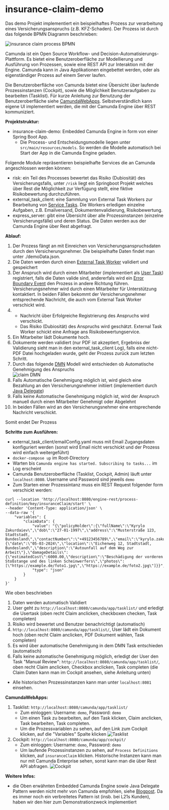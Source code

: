 # insurance-claim-demo
Das demo Projekt implementiert ein beispielhaftes Prozess zur verarbeitung eines Versicherungsanspruchs (z.B. KFZ-Schaden). Der Prozess ist durch das folgende BPMN Diagramm beschrieben:

![insurance claim process BPMN](https://github.com/kerilz/insurance-claim-demo/blob/7437c7ed763d91b2230f6aeb61a11e4b7d513467/claim.png)

Camunda ist ein Open Source Workflow- und Decision-Automatisierungs-Plattform. 
Es bietet eine Benutzeroberfläche zur Modellierung und Ausführung von Prozessen, sowie eine REST API zur 
Interaktion mit der Engine. Camunda kann in Java Applikationen eingebettet werden, oder als eigenständiger 
Prozess auf einem Server laufen.

Die Benutzeroberfläche von Camunda bietet eine Übersicht über laufende Prozessinstanzen (Cockpit), sowie die Möglichkeit Benutzeraufgaben zu bearbeiten (Tasklist).
Für kurze Anleitung zur Benutzung der Benutzeroberfläche siehe [CamundaWebApps](#CamundaWebApps).
Selbstverständlich kann eigene UI implementiert werden, die mit der Camunda Engine über REST kommuniziert.

**Projektstruktur:**

- insurance-claim-demo: Embedded Camunda Engine in form von einer Spring Boot App. 
  - Die Process- und Entscheidungsmodelle liegen unter `src/main/resources/models`. So werden die Modelle automatisch bei Start der App in die Camunda Engine geladen.

Folgende Module repräsentieren beispielhafte Services die an Camunda angeschlossen werden können:
- risk: ein Teil des Processes bewertet das Risiko (Dubiosität) des Versicherungsfalls, unter `/risk` liegt ein Springboot Projekt welches über Rest die Möglichkeit zur Verfügung stellt, eine fiktive Risikobewertung durchzuführen.
- external_task_client: eine Sammlung von External Task Workers zur Bearbeitung von [Service Tasks](https://docs.camunda.org/manual/7.20/reference/bpmn20/tasks/service-task/). Die Workers erledigen einzelne Aufgaben, z.B. Emailversand, Dokumentenvalidierung, Risikobewertung.
- express_server: gibt eine Übersicht über alle Prozessinstanzen (einzelne Versicherungsfälle) und deren Status. Die Daten werden aus der Camunda Engine über Rest abgefragt.

**Ablauf:**

1. Der Prozess fängt an mit Einreichen von Versicherungsanspruchsdaten durch den Versicherungsnehmer. Die beispielhafte Daten findet man unter ./demoData.json.
2. Die Daten werden durch einen [External Task Worker](https://docs.camunda.org/manual/7.20/user-guide/ext-client/) validiert und gespeichert
3. Der Anspruch wird durch einen Mitarbeiter (implementiert als [User Task](https://docs.camunda.org/manual/7.20/reference/bpmn20/tasks/user-task/)) registriert, falls die Daten valide sind, andererfals wird ein [Error Boundary Event](https://docs.camunda.org/manual/7.20/reference/bpmn20/events/error-events/#error-boundary-event) den Prozess in andere Richtung führen. Versicherungsnehmer wird durch einen Mitarbeiter für Unterstützung kontaktiert. In beiden Fällen bekommt der Versicherungsnehmer entsprechende Nachricht, die auch vom External Task Worker verschickt wird.
4.
   - Nachricht über Erfolgreiche Registrierung des Anspruchs wird verschickt.
   - Das Risiko (Dubiosität) des Anspruchs wird geschätzt. External Task Worker schickt eine Anfrage ans Risikobewertungservice.
5. Ein Mitarbeiter lädt Dokumente hoch.
6. Dokumente werden validiert (nur PDF ist akzeptiert, Ergebniss der Validierung sieht man in den external_task_client Log), falls eine nicht-PDF Datei hochgeladen wurde, geht der Prozess zurück zum letzten Schritt.
7. Durch das folgende [DMN](https://en.wikipedia.org/wiki/Decision_Model_and_Notation) Modell wird entschieden ob Automatische Genehmigung des Anspruchs <br>
![claim DMN](https://github.com/kerilz/insurance-claim-demo/blob/7437c7ed763d91b2230f6aeb61a11e4b7d513467/dmn.png)
8. Falls Automatische Genehmigung möglich ist, wird gleich eine Bezahlung an den Versicherungsnehmer initiiert (implementiert durch [Java Delegate](https://docs.camunda.org/manual/7.20/user-guide/process-engine/delegation-code/#java-delegate))
9. Falls keine Automatische Genehmigung möglich ist, wird der Anspruch manuell durch einen Mitarbeiter Genehmigt oder Abgelehnt
10. In beiden Fällen wird an den Versicherungsnehmer eine entsprechende Nachricht verschickt.

Somit endet Der Prozess

**Schritte zum Ausführen:**

- external_task_client/emailConfig.yaml muss mit Email Zugangsdaten konfiguriert werden (sonst wird Email nicht verschickt und der Prozess wird einfach weitergeführt)
- `docker-compose up` im Root-Directory
- Warten bis `Camunda engine has started. Subscribing to tasks...` im Log erscheint
- Camunda Benutzeroberfläche (Tasklist, Cockpit, Admin) läuft unter `localhost:8080`. Username und Password sind jeweils `demo`
- Zum Starten einer Prozessintanz muss ein REST Request folgender form verschickt werden: <br>
```
curl --location 'http://localhost:8080/engine-rest/process-definition/key/insuranceClaim/start' \
--header 'Content-Type: application/json' \
--data-raw '{
    "variables": {
        "claimData": {
            "value": "{\"policyHolder\":{\"fullName\":\"Kyrylo Zakurdaiev\",\"dob\":\"27-01-1997\",\"address\":\"Musterstraße 123, Stadtstadt, Bundesland\",\"contactNumber\":\"+49123456789\",\"email\":\"kyrylo.zakurdaiev@l21s.de\"},\"incident\":{\"date\":\"05-03-2024\",\"location\":\"Eichenweg 12, Stadtstadt, Bundesland\",\"description\":\"Autounfall auf dem Weg zur Arbeit\"},\"damageDetails\":{\"estimatedCost\":6000.00,\"description\":\"Beschädigung der vorderen Stoßstange und des linken Scheinwerfers\",\"photos\":[\"https://example.de/foto1.jpg\",\"https://example.de/foto2.jpg\"]}}",
            "type": "json"
        }
    }
}'
```
Wie oben beschrieben
1. Daten werden automatisch Validiert
2. User geht zu `http://localhost:8080/camunda/app/tasklist/` und erledigt die Usertask (oben recht Claim anclicken, checkboxen checken, Task completen)
3. Risiko wird bewertet und Benutzer benachrichtigt (automatisch)
4. `http://localhost:8080/camunda/app/tasklist/`, User lädt ein Dokument hoch (oben recht Claim anclicken, PDF Dokument wählen, Task completen)
5. Es wird über automatische Genehmigung in dem DMN Task entschieden (automatisch)
6. Falls keine automatische Genehmigung möglich, erledigt der User den Task "Manual Review": `http://localhost:8080/camunda/app/tasklist/`, oben recht Claim anclicken, Checkbox anclicken, Task completen (die Claim Daten kann man im Cockpit ansehen, siehe Anleitung unten)

- Alle historischen Prozessinstanzen kann man unter `localhost:8081` einsehen.


**CamundaWebApps:**
1. Tasklist: `http://localhost:8080/camunda/app/tasklist/`
   - Zum einloggen: Username: `demo`, Password: `demo`
   - Um einen Task zu bearbeiten, auf den Task klicken, Claim anclicken, Task bearbeiten, Task completen.
   - Um die Prozessvariablen zu sehen, auf den Link zum Cockpit klicken, auf die "Variables" Spalte klicken 
   ![Tasklist]()
2. Cockpit: `http://localhost:8080/camunda/app/cockpit/`
   - Zum einloggen: Username: `demo`, Password: `demo`
   - Um laufende Prozessinstanzen zu sehen, auf `Process Definitions` klicken, auf `insuranceClaim` klicken. Historische Instanzen kann man nur mit Camunda Enterprise sehen, sonst kann man die über Rest API abfragen.
   ![Cockpit]()

**Weitere Infos:**

- die Oben erwähnten Embedded Camunda Engine sowie Java Delegate Pattern werden nicht mehr von Camunda empfohlen, siehe [Blogpost](https://blog.bernd-ruecker.com/moving-from-embedded-to-remote-workflow-engines-8472992cc371). Da es immer noch ein verbreitetes Pattern ist (insb. bei L21s Kunden), haben wir den hier zum Demonstrationzweck implementiert
